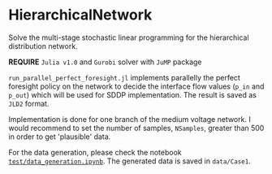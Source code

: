 # HierarchicalNetwork

Solve the multi-stage stochastic linear programming for the hierarchical distribution network.

**REQUIRE** `Julia v1.0` and `Gurobi` solver with `JuMP` package

`run_parallel_perfect_foresight.jl` implements parallelly the perfect foresight policy on the network to decide the interface flow values (`p_in` and `p_out`) which will be used for SDDP implementation. The result is saved as `JLD2` format.


Implementation is done for one branch of the medium voltage network.
I would recommend to set the number of samples, `NSamples`, greater than 500 in order to get 'plausible' data.

For the data generation, please check the notebook [`test/data_generation.ipynb`](test/data_generation.ipynb). The generated data is saved in `data/Case1`.

